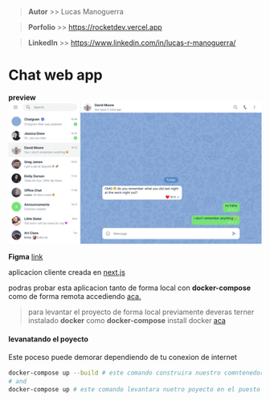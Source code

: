 > **Autor** >> Lucas Manoguerra

> **Porfolio** >> https://rocketdev.vercel.app

> **LinkedIn** >> https://www.linkedin.com/in/lucas-r-manoguerra/


# Chat web app

**preview**
![Texto alternativo](./images/screen-shot-chat-app-optimized-webp.webp)

**Figma**
[link](https://www.figma.com/file/2vF9Wzu8KYE5Zx2yorRvn1/chat-app-telegraph?type=design&node-id=0%3A1&mode=design&t=6x4WFcIRgPurj210-1)

aplicacion cliente creada en [next.js](https://nextjs.org/)

podras probar esta aplicacion tanto de forma local con **docker-compose** como de forma remota accediendo [aca.](https://chat-app-telegrap.vercel.app/)

> para levantar el proyecto de forma local previamente deveras terner instalado **docker** como **docker-compose**
> install docker [aca](https://www.docker.com/)

#### levanatando el poyecto

Este poceso puede demorar dependiendo de tu conexion de internet

```bash
docker-compose up --build # este comando construira nuestro comntenedor
# and
docker-compose up # este comando levantara nuetro poyecto en el puesto ???
```

